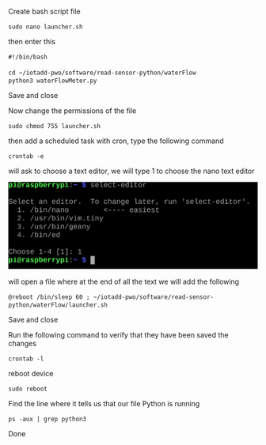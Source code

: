 Create bash script file

```
sudo nano launcher.sh
```

then enter this

```shell
#!/bin/bash

cd ~/iotadd-pwo/software/read-sensor-python/waterFlow
python3 waterFlowMeter.py 
```

Save and close

Now change the permissions of the file

```
sudo chmod 755 launcher.sh
```

then add a scheduled task with cron, type the following command

```
crontab -e
```

will ask to choose a text editor, we will type 1 to choose the
nano text editor

![](./editor.png)

will open a file where at the end of all the text
we will add the following

```
@reboot /bin/sleep 60 ; ~/iotadd-pwo/software/read-sensor-python/waterFlow/launcher.sh
```

Save and close

Run the following command to verify that they have been
saved the changes

```
crontab -l
```

reboot device

```
sudo reboot
```

Find the line where it tells us that our file
Python is running

```
ps -aux | grep python3
```

Done